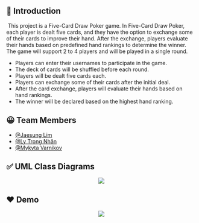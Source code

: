 ## 👋 Introduction
&nbsp;This project is a Five-Card Draw Poker game. In Five-Card Draw Poker, each player is dealt five cards, and they have the option to exchange some of their cards to improve their hand. After the exchange, players evaluate their hands based on predefined hand rankings to determine the winner. The game will support 2 to 4 players and will be played in a single round.

<ul>
  <li>Players can enter their usernames to participate in the game.</li>
  <li>The deck of cards will be shuffled before each round.</li>
  <li>Players will be dealt five cards each.</li>
  <li>Players can exchange some of their cards after the initial deal.</li>
  <li>After the card exchange, players will evaluate their hands based on hand rankings.</li>
  <li>The winner will be declared based on the highest hand ranking.</li>
</ul>

## 😀 Team Members
- [@Jaesung Lim](https://www.github.com/Jay-Sung-Lim)
- [@Ly Trong Nhân](https://github.com/nhanbrad123)
- [@Mykyta Varnikov](https://github.com/caravanne)

## ✅ UML Class Diagrams
<div align="center">
  <img src="https://github.com/Jay-Sung-Lim/Five-Card-Draw-Poker/assets/107202611/c576476d-59ed-4276-a815-c2059764cfe3">
</div>

## ❤ Demo
<div align="center">
  <img src="https://github.com/Jay-Sung-Lim/SYST17796-Deliverable1/assets/107202611/da1b83d8-0830-4193-99b4-cae920b026b0">
</div>
